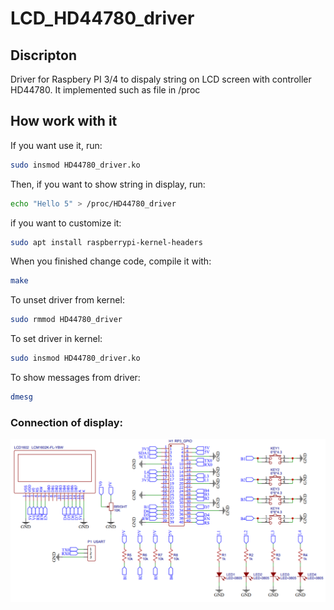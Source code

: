 # LCD_HD44780_driver

## Discripton
Driver for Raspbery PI 3/4 to dispaly string on LCD screen with
controller HD44780. It implemented such as file in /proc

## How work with it
If you want use it, run:

```sh
sudo insmod HD44780_driver.ko
```

Then, if you want to show string in display, run:

```sh
echo "Hello 5" > /proc/HD44780_driver
```

if you want to customize it:

```sh
sudo apt install raspberrypi-kernel-headers
```

When you finished change code, compile it with:

```sh
make
```

To unset driver from kernel:
```sh
sudo rmmod HD44780_driver
```

To set driver in kernel:

```sh
sudo insmod HD44780_driver.ko
```

To show messages from driver:

```sh
dmesg
```

### Connection of display:
![](https://github.com/alexmangushev/Raspberry_LCD_HD44780_driver/blob/master/img/schem.png)


